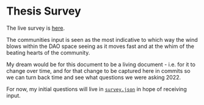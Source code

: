 # Thesis Survey

The live survey is [here](thesis.stenqvist.co/#survey).

The communities input is seen as the most indicative to which way the wind blows within the DAO space seeing as it moves fast and at the whim of the beating hearts of the community.

My dream would be for this document to be a living document - i.e. for it to change over time, and for that change to be captured here in commits so we can turn back time and see what questions we were asking 2022.

For now, my initial questions will live in [`survey.json`](./survey.json) in hope of receiving input.
